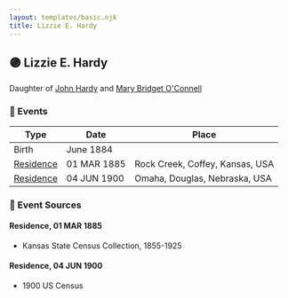 ```yaml
---
layout: templates/basic.njk
title: Lizzie E. Hardy
---
```

## 🟣 Lizzie E. Hardy

Daughter of [John Hardy](/people/5/56182816) and [Mary Bridget O'Connell](/people/4/47047024)

### 📆 Events

Type | Date | Place
------ | ------ | ------
Birth | June 1884 |
[Residence](#event-event-0) | 01 MAR 1885 | Rock Creek, Coffey, Kansas, USA
[Residence](#event-event-1) | 04 JUN 1900 | Omaha, Douglas, Nebraska, USA

### 📰 Event Sources

#### <a id="event-event-0"></a> Residence, 01 MAR 1885
* Kansas State Census Collection, 1855-1925

#### <a id="event-event-1"></a> Residence, 04 JUN 1900
* 1900 US Census
